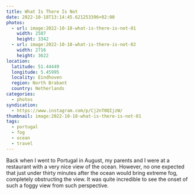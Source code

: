 ```yaml
---
title: What Is There Is Not
date: 2022-10-18T13:14:45.621253396+02:00
photos:
  - url: image:2022-10-18-what-is-there-is-not-01
    width: 2507
    height: 3342
  - url: image:2022-10-18-what-is-there-is-not-02
    width: 2716
    height: 3622
location:
  latitude: 51.44449
  longitude: 5.45995
  locality: Eindhoven
  region: North Brabant
  country: Netherlands
categories:
  - photos
syndication:
  - https://www.instagram.com/p/Cj2nT0QIjzW/
thumbnail: image:2022-10-18-what-is-there-is-not-01
tags:
  - portugal
  - fog
  - ocean
  - travel
---
```


Back when I went to Portugal in August, my parents and I were at a restaurant with a very nice view of the ocean. However, no one expected that just under thirty minutes after the ocean would bring extreme fog, completely obstructing the view. It was quite incredible to see the onset of such a foggy view from such perspective.
